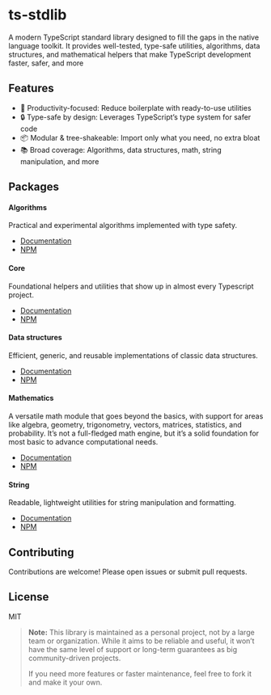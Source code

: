 # ts-stdlib

A modern TypeScript standard library designed to fill the gaps in the native language toolkit. 
It provides well-tested, type-safe utilities, algorithms, data structures, and mathematical
helpers that make TypeScript development faster, safer, and more

## Features

- 🚀 Productivity-focused: Reduce boilerplate with ready-to-use utilities
- 🔒 Type-safe by design: Leverages TypeScript’s type system for safer code
- 📦 Modular & tree-shakeable: Import only what you need, no extra bloat
- 📚 Broad coverage: Algorithms, data structures, math, string manipulation, and more

## Packages

#### Algorithms
Practical and experimental algorithms implemented with type safety.
- [Documentation](./packages/algorithms/docs)
- [NPM](https://www.npmjs.com/package/@ts-standard-library/algorithms)

#### Core
Foundational helpers and utilities that show up in almost every Typescript project.
- [Documentation](./packages/core/docs)
- [NPM](https://www.npmjs.com/package/@ts-standard-library/core)

#### Data structures
Efficient, generic, and reusable implementations of classic data structures.
- [Documentation](./packages/algorithms/data-structures)
- [NPM](https://www.npmjs.com/package/@ts-standard-library/data-structures)

#### Mathematics
A versatile math module that goes beyond the basics, with support for areas like algebra, geometry, trigonometry, vectors, matrices, statistics, and probability. 
It’s not a full-fledged math engine, but it’s a solid foundation for most basic to advance computational needs.  
- [Documentation](./packages//mathematics/docs)
- [NPM](https://www.npmjs.com/package/@ts-standard-library/mathematics)

#### String
Readable, lightweight utilities for string manipulation and formatting.  
- [Documentation](./packages//string/docs)
- [NPM](https://www.npmjs.com/package/@ts-standard-library/string)

## Contributing

Contributions are welcome! Please open issues or submit pull requests.

## License

MIT

> **Note:** This library is maintained as a personal project, not by a large team or organization. While it aims to be reliable and useful, it won’t have the same level of support or long-term guarantees as big community-driven projects.  
>  
> If you need more features or faster maintenance, feel free to fork it and make it your own.
